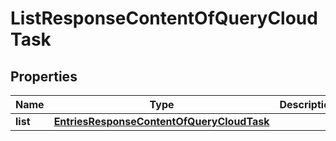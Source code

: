 # ListResponseContentOfQueryCloudTask

## Properties
Name | Type | Description | Notes
------------ | ------------- | ------------- | -------------
**list** | [**EntriesResponseContentOfQueryCloudTask**](EntriesResponseContentOfQueryCloudTask.md) |  |  [optional]
